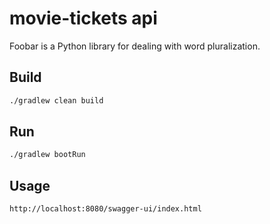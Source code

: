 # movie-tickets api

Foobar is a Python library for dealing with word pluralization.

## Build

```bash
./gradlew clean build
```

## Run

```bash
./gradlew bootRun
```

## Usage

```
http://localhost:8080/swagger-ui/index.html
```